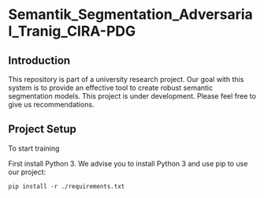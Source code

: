 # Semantik_Segmentation_Adversarial_Tranig_CIRA-PDG

## Introduction
This repository is part of a university research project. Our goal with this system is to provide an effective tool to create robust semantic segmentation models. This project is under development. Please feel free to give us recommendations.

## Project Setup
To start training

First install Python 3. We advise you to install Python 3 and use pip to use our project:

```
pip install -r ./requirements.txt
```
